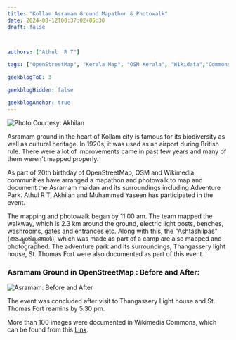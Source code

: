 ```yaml
---
title: "Kollam Asramam Ground Mapathon & Photowalk"
date: 2024-08-12T00:37:02+05:30
draft: false



authors: ["Athul  R T"]

tags: ["OpenStreetMap", "Kerala Map", "OSM Kerala", "Wikidata","Commons","OpenDataKerala"]

geekblogToC: 3

geekblogHidden: false

geekblogAnchor: true
--- 
```


![Photo Courtesy: Akhilan](https://upload.wikimedia.org/wikipedia/commons/thumb/3/3c/Asramam_Driving_test_area.jpg/640px-Asramam_Driving_test_area.jpg)


Asramam ground in the heart of Kollam city is famous for its biodiversity as well as cultural heritage. In 1920s, it was used as an airport during British rule. There were a lot of improvements came in past few years and many of them weren't mapped properly.

As part of 20th birthday of OpenStreetMap, OSM and Wikimedia communities have arranged a mapathon and photowalk to map and document the Asramam maidan and its surroundings including Adventure Park. Athul R T, Akhilan and Muhammed Yaseen has participated in the event.

The mapping and photowalk began by 11.00 am. The team mapped the walkway, which is 2.3 km around the ground, electric light posts, benches, washrooms, gates and entrances etc. Along with this, the "Ashtashilpas" (അഷ്ടശില്പങ്ങള്‍), which was made as part of a camp are also mapped and photographed. The adventure park and its surroundings, Thangassery light house, St. Thomas Fort were also documented as part of this event. 

### Asramam Ground in OpenStreetMap : Before and After: 

![Asramam: Before and After](../compare.png)

The event was concluded after visit to Thangassery Light house and St. Thomas Fort reamins by 5.30 pm.

More than 100 images were documented in Wikimedia Commons, which can be found from this [Link](https://commons.wikimedia.org/wiki/Category:Asramam_Documentation).